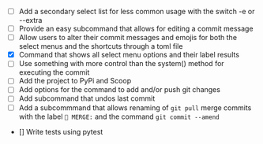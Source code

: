 - [ ] Add a secondary select list for less common usage with the switch -e or --extra  
- [ ] Provide an easy subcommand that allows for editing a commit message  
- [ ] Allow users to alter their commit messages and emojis for both the select menus and the shortcuts through a toml file  
- [x] Command that shows all select menu options and their label results 
- [ ] Use something with more control than the system() method for executing the commit
- [ ] Add the project to PyPi and Scoop
- [ ] Add options for the command to add and/or push git changes
- [ ] Add subcommand that undos last commit
- [ ] Add a subcommmand that allows renaming of `git pull` merge commits with the label `🔀 MERGE:` and the command `git commit --amend`
- [] Write tests using pytest
